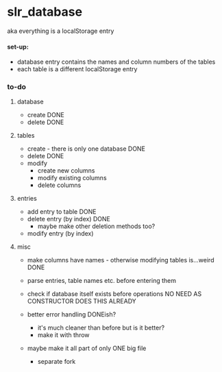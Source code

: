 # slr_database

aka everything is a localStorage entry

#### set-up:
   - database entry contains the names and column numbers of the tables
   - each table is a different localStorage entry

### to-do

1. database
   - create DONE
   - delete DONE
2. tables
   - create - there is only one database DONE
   - delete DONE
   - modify
      - create new columns
      - modify existing columns
      - delete columns
3. entries
   - add entry to table DONE
   - delete entry (by index) DONE
      - maybe make other deletion methods too?
   - modify entry (by index)

4. misc
   - make columns have names - otherwise modifying tables is...weird DONE
   - parse entries, table names etc. before entering them
   - check if database itself exists before operations NO NEED AS CONSTRUCTOR DOES THIS ALREADY
   - better error handling DONEish?
      - it's much cleaner than before but is it better?
      - make it with throw

   - maybe make it all part of only ONE big file
      - separate fork

